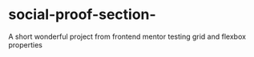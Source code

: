 # social-proof-section-
A short wonderful project from frontend mentor testing grid and flexbox properties
